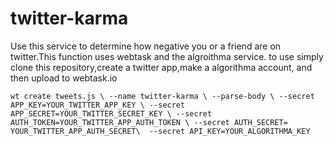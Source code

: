 # twitter-karma


Use this service to determine how negative you or a friend are on twitter.This function uses webtask and the algroithma service. to use simply clone this repository,create a twitter app,make a algorithma account, and then upload to webtask.io

`wt create tweets.js \
       --name twitter-karma \
    --parse-body \
    --secret APP_KEY=YOUR_TWITTER_APP_KEY \
    --secret APP_SECRET=YOUR_TWITTER_SECRET_KEY \
    --secret AUTH_TOKEN=YOUR_TWITTER_APP_AUTH_TOKEN \
    --secret AUTH_SECRET= YOUR_TWITTER_APP_AUTH_SECRET\  --secret API_KEY=YOUR_ALGORITHMA_KEY`
    
   